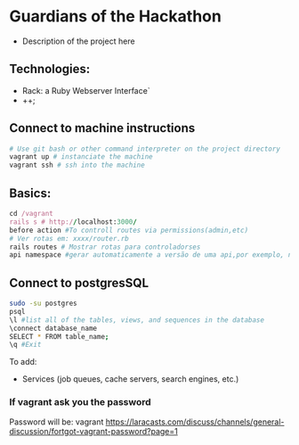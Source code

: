 # Guardians of the Hackathon 
* Description of the project here

## Technologies:
* Rack: a Ruby Webserver Interface`
* ++;

## Connect to machine instructions
``` bash
# Use git bash or other command interpreter on the project directory 
vagrant up # instanciate the machine
vagrant ssh # ssh into the machine
```

## Basics:
``` ruby
cd /vagrant
rails s # http://localhost:3000/
before action #To controll routes via permissions(admin,etc)
# Ver rotas em: xxxx/router.rb
rails routes # Mostrar rotas para controladorses
api namespace #gerar automaticamente a versão de uma api,por exemplo, no ficheiro de rotas
```

## Connect to postgresSQL
```bash
sudo -su postgres
psql
\l #list all of the tables, views, and sequences in the database
\connect database_name
SELECT * FROM table_name;
\q #Exit
```
To add:
* Services (job queues, cache servers, search engines, etc.)

### If vagrant ask you the password
Password will be: vagrant
https://laracasts.com/discuss/channels/general-discussion/fortgot-vagrant-password?page=1
